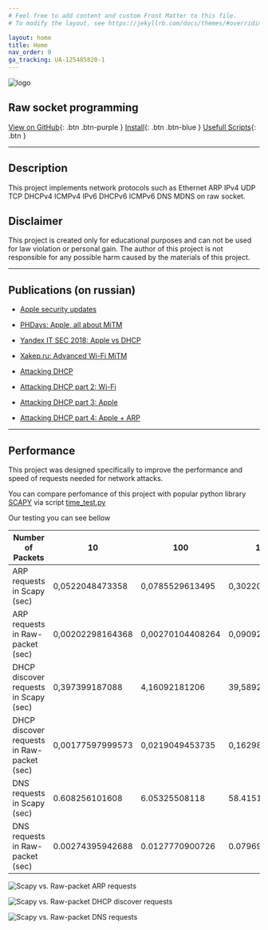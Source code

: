 ```yaml
---
# Feel free to add content and custom Front Matter to this file.
# To modify the layout, see https://jekyllrb.com/docs/themes/#overriding-theme-defaults

layout: home
title: Home
nav_order: 0
ga_tracking: UA-125485820-1
---
```



![logo](https://raw-packet.github.io/static/images/logo/logo-caption.png)

## **Raw socket programming** 
[View on GitHub](https://github.com/raw-packet/raw-packet){: .btn .btn-purple }
[Install](install){: .btn .btn-blue }
[Usefull Scripts](scripts){: .btn }

---

## Description 
This project implements network protocols such as Ethernet ARP IPv4 UDP TCP DHCPv4 ICMPv4 IPv6 DHCPv6 ICMPv6 DNS MDNS on raw socket.

## Disclaimer
This project is created only for educational purposes and can not be used for law violation or personal gain. The author of this project is not responsible for any possible harm caused by the materials of this project.

---

## Publications (on russian)

- [Apple security updates](https://support.apple.com/en-us/HT209341)

- [PHDays: Apple, all about MiTM](https://www.phdays.com/en/program/reports/apple-all-about-mitm/)

- [Yandex IT SEC 2018: Apple vs DHCP](https://events.yandex.ru/lib/talks/5519/)

- [Xakep.ru: Advanced Wi-Fi MiTM](https://xakep.ru/2017/09/25/wifi-mitm-advanced/)

- [Attacking DHCP](https://habrahabr.ru/company/dsec/blog/333978/)

- [Attacking DHCP part 2: Wi-Fi](https://habrahabr.ru/post/338860/)

- [Attacking DHCP part 3: Apple](https://habrahabr.ru/post/338864/)

- [Attacking DHCP part 4: Apple + ARP](https://habrahabr.ru/post/339666/)

---

## Performance 

This project was designed specifically to improve the performance and speed of requests needed for network attacks.

You can compare perfomance of this project with popular python library [SCAPY](https://scapy.net/) via script [time_test.py](https://github.com/raw-packet/raw-packet/blob/master/Scripts/Others/time_test.py)

Our testing you can see bellow

| Number of Packets                          | 10                | 100              | 1000            | 10000         |
|--------------------------------------------|-------------------|------------------|-----------------|---------------|
| ARP requests in Scapy (sec)                | 0,0522048473358   | 0,0785529613495  | 0,302206039429  | 2,95294880867 |
| ARP requests in Raw-packet (sec)           | 0,00202298164368  | 0,00270104408264 | 0,090922832489  | 1,3037519455  |
| DHCP discover requests in Scapy (sec)      | 0,397399187088    | 4,16092181206    | 39,5892789364   |       -       |
| DHCP discover requests in Raw-packet (sec) | 0,00177597999573  | 0,0219049453735  | 0,162989854813  |       -       |
| DNS requests in Scapy (sec)                | 0.608256101608    | 6.05325508118    | 58.4151289463   |       -       |
| DNS requests in Raw-packet (sec)           | 0.00274395942688  | 0.0127770900726  | 0.0796978473663 |       -       |


![Scapy vs. Raw-packet ARP requests](https://raw-packet.github.io/static/images/others/ARP_requests_timing.png)

![Scapy vs. Raw-packet DHCP discover requests](https://raw-packet.github.io/static/images/others/DHCP_discover_requests_timing.png)

![Scapy vs. Raw-packet DNS requests](https://raw-packet.github.io/static/images/others/DNS_requests_timing.png)


